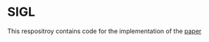 # SIGL
This respositroy contains code for the implementation of the [paper](https://arxiv.org/abs/2008.11533)

